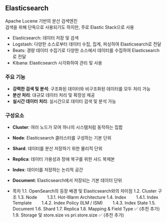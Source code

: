 ## Elasticsearch
Apache Lucene 기반의 분산 검색엔진  
검색을 위해 단독으로 사용되기도 하지만, 주로 Elastic Stack으로 사용  
- Elasticsearch: 데이터 저장 및 검색
- Logstash: 다양한 소스로부터 데이터 수집, 집계, 파싱하여 Elasticsearch로 전달
- Beats: 경량 데이터 수집기로 다양한 소스에서 데이터를 수집하여 Elasticsearch로 전달
- Kibana: Elasticsearch 시각화하여 관리 및 사용


### 주요 기능
- **강력한 검색 및 분석**: 구조화된 데이터와 비구조화된 데이터를 모두 처리 가능
- **분산 처리**: 대규모 데이터 처리 및 확장성 제공
- **실시간 데이터 처리**: 실시간으로 데이터 검색 및 분석 가능

### 구성요소
- **Cluster**: 여러 노드가 모여 하나의 시스템처럼 동작하는 집합
- **Node**: Elasticsearch 클러스터를 구성하는 기본 단위
- **Shard**: 데이터를 분산 저장하기 위한 물리적 단위
- **Replica**: 데이터 가용성과 장애 복구를 위한 샤드 복제본
- **Index**: 데이터를 저장하는 논리적 공간
- **Document**: Elasticsearch에서 저장되는 기본 데이터 단위


- 목차
1.1. OpenSearch의 등장 배경 및 Elasticsearch와의 차이점
1.2. Cluster 구조
1.3. Node
  1.3.1. Hot-Warm Architecture
1.4. Index
  1.4.1. Index Template
  1.4.2. Index Policy (ILM / ISM)
  1.4.3. Index State
1.5. Document
1.6. Shard
1.7. Replica
1.8. Mapping & Field Type ✅ (추천 추가)
1.9. Storage 및 store.size vs pri.store.size ✅ (추천 추가)